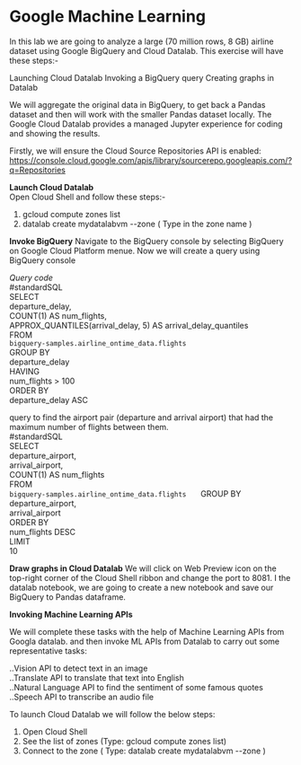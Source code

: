 # Google Machine Learning
In this lab we are going to analyze a large (70 million rows, 8 GB) airline dataset using Google BigQuery and Cloud Datalab.
This exercise will have these steps:-

Launching Cloud Datalab
Invoking a BigQuery query
Creating graphs in Datalab

We will aggregate the original data in BigQuery, to get back a Pandas dataset and then will work with the smaller Pandas dataset locally. The Google Cloud Datalab provides a managed Jupyter experience for coding and showing the results.

Firstly, we will ensure the Cloud Source Repositories API is enabled: 
https://console.cloud.google.com/apis/library/sourcerepo.googleapis.com/?q=Repositories

**Launch Cloud Datalab**  
Open Cloud Shell and follow these steps:-
1. gcloud compute zones list 
2. datalab create mydatalabvm --zone <ZONE>( Type in the zone name ) 

**Invoke BigQuery**
Navigate to the BigQuery console by selecting BigQuery on Google Cloud Platform menue.
Now we will create a query using BigQuery console

*Query code*  
#standardSQL  
SELECT   
  departure_delay,   
  COUNT(1) AS num_flights,   
  APPROX_QUANTILES(arrival_delay, 5) AS arrival_delay_quantiles   
FROM   
  `bigquery-samples.airline_ontime_data.flights`   
GROUP BY      
   departure_delay   
HAVING     
   num_flights > 100   
ORDER BY     
   departure_delay ASC   


query to find the airport pair (departure and arrival airport) that had the maximum number of flights between them.     
#standardSQL  
SELECT  
  departure_airport,  
  arrival_airport,  
  COUNT(1) AS num_flights   
FROM   
  `bigquery-samples.airline_ontime_data.flights   `
GROUP BY   
  departure_airport,   
  arrival_airport   
ORDER BY  
  num_flights DESC  
LIMIT   
  10    
  
**Draw graphs in Cloud Datalab** 
We will click on Web Preview icon on the top-right corner of the Cloud Shell ribbon and change the port to 8081.
I the datalab notebook, we are going to create a new notebook and save our BigQuery to Pandas dataframe.



**Invoking Machine Learning APIs**

We will complete these tasks with the help of Machine Learning APIs from Googla datalab.
and then invoke ML APIs from Datalab to carry out some representative tasks:  

..Vision API to detect text in an image   
..Translate API to translate that text into English   
..Natural Language API to find the sentiment of some famous quotes  
..Speech API to transcribe an audio file   

To launch Cloud Datalab we will follow the below steps:   
1. Open Cloud Shell   
2. See the list of zones (Type: gcloud compute zones list)   
3. Connect to the zone ( Type: datalab create mydatalabvm --zone <ZONE>)  
